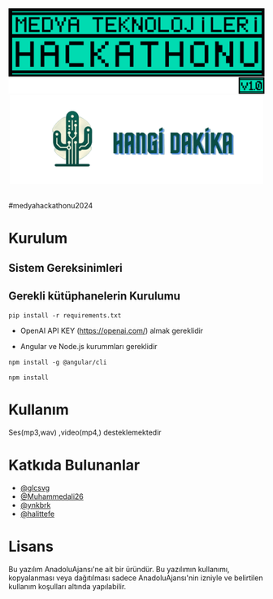 <div align="center">
<img src="src/mt_hackathon.png" width="1000px">
</div>

<div align="center">
<img src="src/img2.png" width="500px">
</div>
<br>


#medyahackathonu2024



# Kurulum
## Sistem Gereksinimleri

## Gerekli kütüphanelerin Kurulumu

```
pip install -r requirements.txt
```
* OpenAI API KEY (https://openai.com/) almak gereklidir
  
* Angular ve Node.js kurummları gereklidir

```
npm install -g @angular/cli
```

```
npm install 
```
  


# Kullanım
Ses(mp3,wav) ,video(mp4,) desteklemektedir

# Katkıda Bulunanlar

- [@glcsvg](https://github.com/glcsvg)
- [@Muhammedali26](https://github.com/Muhammedali26) 
- [@ynkbrk ](https://github.com/ynkbrk ) 
- [@halittefe ](https://github.com/halittefe )




# Lisans
Bu yazılım AnadoluAjansı'ne ait bir üründür. Bu yazılımın kullanımı, kopyalanması veya dağıtılması sadece AnadoluAjansı'nin izniyle ve belirtilen kullanım koşulları altında yapılabilir.

